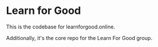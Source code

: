 # Learn for Good

This is the codebase for learnforgood.online.

Additionally, it's the core repo for the Learn For Good group.
